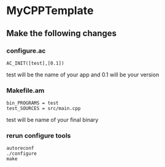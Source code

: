# MyCPPTemplate

## Make the following changes

### configure.ac

    AC_INIT([test],[0.1])

test will be the name of your app and 0.1 will be your version

### Makefile.am
    bin_PROGRAMS = test
    test_SOURCES = src/main.cpp

test will be name of your final binary

### rerun configure tools

    autoreconf
    ./configure
    make
